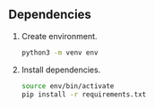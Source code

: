 ## Dependencies

1.  Create environment.

    ```bash
    python3 -m venv env
    ```

2.  Install dependencies.

    ```bash
    source env/bin/activate
    pip install -r requirements.txt
    ```
